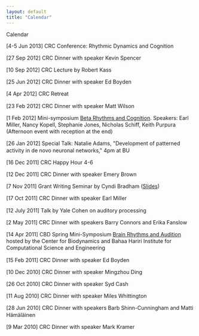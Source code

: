 ```yaml
---
layout: default
title: "Calendar"
---
```


<div id="title">
  Calendar
</div>
<div id="news">
  <p class="home" style="line-height: 1.3em;">[4-5 Jun 2013] CRC Conference: Rhythmic Dynamics and Cognition</p>

  <p class="home" style="line-height: 1.3em;">[27 Sep 2012] CRC Dinner with speaker Kevin Spencer</p>

  <p class="home" style="line-height: 1.3em;">[10 Sep 2012] CRC Lecture by Robert Kass</p>

  <p class="home" style="line-height: 1.3em;">[25 Jun 2012] CRC Dinner with 
  speaker Ed Boyden</p>

  <p class="home" style="line-height: 1.3em;">[4 Apr 2012] CRC Retreat</p>

  <p class="home" style="line-height: 1.3em;">[23 Feb 2012] CRC Dinner with speaker Matt Wilson</p>

  <p class="home" style="line-height: 1.3em;">[1 Feb 2012] Mini-symposium <a href="img/CRC2012_Flyer.pdf">Beta Rhythms and Cognition</a>. Speakers: Earl Miller, Nancy Kopell, Stephanie Jones, Nicholas Schiff, Keith Purpura (Afternoon event with reception at the end)</p>

  <p class="home" style="line-height: 1.3em;">[26 Jan 2012] Special Talk:  Natalie Adams, "Development of patterned activity in de novo neuronal networks," 4pm at BU</p>

  <p class="home" style="line-height: 1.3em;">[16 Dec 2011] CRC Happy Hour 4-6</p>

  <p class="home" style="line-height: 1.3em;">[12 Dec 2011] CRC Dinner with speaker Emery Brown</p>

  <p class="home" style="line-height: 1.3em;">[7 Nov 2011] Grant Writing Seminar by Cyndi Bradham (<a href="http://www.bu.edu/neuro/graduate/professional-development-resources">Slides</a>)</p>

  <p class="home" style="line-height: 1.3em;">[17 Oct 2011] CRC Dinner with speaker Earl Miller</p>

  <p class="home" style="line-height: 1.3em;">[12 July 2011] Talk by Yale Cohen on auditory processing</p>

  <p class="home" style="line-height: 1.3em;">[2 May 2011] CRC Dinner with speakers Barry Connors and Erika Fanslow</p>

  <p class="home" style="line-height: 1.3em;">[14 Apr 2011] CBD Spring
  Mini-Symposium <a href="/links_files/CBD_2011symposium.doc">Brain
  Rhythms and Audition</a> hosted by the Center for Biodynamics and Bahaa
  Hariri Institute for Computational Science and Engineering
  </p>

  <p class="home" style="line-height: 1.3em;">[15 Feb 2011] CRC Dinner with speaker Ed Boyden</p>

  <p class="home" style="line-height: 1.3em;">[10 Dec 2010] CRC Dinner with speaker Mingzhou Ding</p>

  <p class="home" style="line-height: 1.3em;">[26 Oct 2010] CRC Dinner with speaker Syd Cash</p>

  <p class="home" style="line-height: 1.3em;">[11 Aug 2010] CRC Dinner with speaker Miles Whittington</p>

  <p class="home" style="line-height: 1.3em;">[28 Jun 2010] CRC Dinner with speakers Barb Shinn-Cunningham and Matti H&auml;m&auml;l&auml;inen</p>

  <p class="home" style="line-height: 1.3em;">[9 Mar 2010] CRC Dinner with speaker Mark Kramer</p>
</div>
